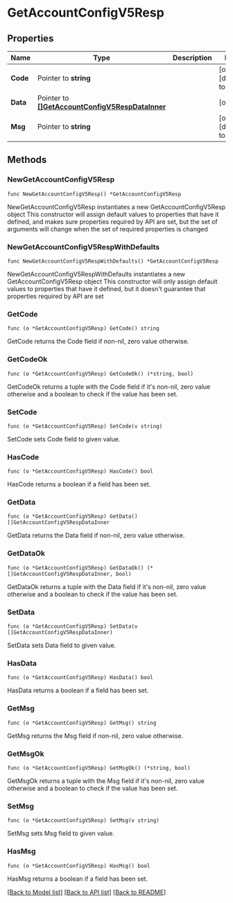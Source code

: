 # GetAccountConfigV5Resp

## Properties

Name | Type | Description | Notes
------------ | ------------- | ------------- | -------------
**Code** | Pointer to **string** |  | [optional] [default to ""]
**Data** | Pointer to [**[]GetAccountConfigV5RespDataInner**](GetAccountConfigV5RespDataInner.md) |  | [optional] 
**Msg** | Pointer to **string** |  | [optional] [default to ""]

## Methods

### NewGetAccountConfigV5Resp

`func NewGetAccountConfigV5Resp() *GetAccountConfigV5Resp`

NewGetAccountConfigV5Resp instantiates a new GetAccountConfigV5Resp object
This constructor will assign default values to properties that have it defined,
and makes sure properties required by API are set, but the set of arguments
will change when the set of required properties is changed

### NewGetAccountConfigV5RespWithDefaults

`func NewGetAccountConfigV5RespWithDefaults() *GetAccountConfigV5Resp`

NewGetAccountConfigV5RespWithDefaults instantiates a new GetAccountConfigV5Resp object
This constructor will only assign default values to properties that have it defined,
but it doesn't guarantee that properties required by API are set

### GetCode

`func (o *GetAccountConfigV5Resp) GetCode() string`

GetCode returns the Code field if non-nil, zero value otherwise.

### GetCodeOk

`func (o *GetAccountConfigV5Resp) GetCodeOk() (*string, bool)`

GetCodeOk returns a tuple with the Code field if it's non-nil, zero value otherwise
and a boolean to check if the value has been set.

### SetCode

`func (o *GetAccountConfigV5Resp) SetCode(v string)`

SetCode sets Code field to given value.

### HasCode

`func (o *GetAccountConfigV5Resp) HasCode() bool`

HasCode returns a boolean if a field has been set.

### GetData

`func (o *GetAccountConfigV5Resp) GetData() []GetAccountConfigV5RespDataInner`

GetData returns the Data field if non-nil, zero value otherwise.

### GetDataOk

`func (o *GetAccountConfigV5Resp) GetDataOk() (*[]GetAccountConfigV5RespDataInner, bool)`

GetDataOk returns a tuple with the Data field if it's non-nil, zero value otherwise
and a boolean to check if the value has been set.

### SetData

`func (o *GetAccountConfigV5Resp) SetData(v []GetAccountConfigV5RespDataInner)`

SetData sets Data field to given value.

### HasData

`func (o *GetAccountConfigV5Resp) HasData() bool`

HasData returns a boolean if a field has been set.

### GetMsg

`func (o *GetAccountConfigV5Resp) GetMsg() string`

GetMsg returns the Msg field if non-nil, zero value otherwise.

### GetMsgOk

`func (o *GetAccountConfigV5Resp) GetMsgOk() (*string, bool)`

GetMsgOk returns a tuple with the Msg field if it's non-nil, zero value otherwise
and a boolean to check if the value has been set.

### SetMsg

`func (o *GetAccountConfigV5Resp) SetMsg(v string)`

SetMsg sets Msg field to given value.

### HasMsg

`func (o *GetAccountConfigV5Resp) HasMsg() bool`

HasMsg returns a boolean if a field has been set.


[[Back to Model list]](../README.md#documentation-for-models) [[Back to API list]](../README.md#documentation-for-api-endpoints) [[Back to README]](../README.md)


